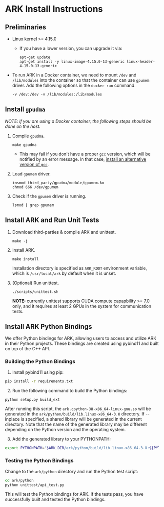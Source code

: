 # ARK Install Instructions

## Preliminaries

* Linux kernel >= 4.15.0

    - If you have a lower version, you can upgrade it via:
        ```
        apt-get update
        apt-get install -y linux-image-4.15.0-13-generic linux-header-4.15.0-13-generic
        ```

* To run ARK in a Docker container, we need to mount `/dev` and `/lib/modules` into the container so that the container can use `gpumem` driver. Add the following options in the `docker run` command:
    ```
    -v /dev:/dev -v /lib/modules:/lib/modules
    ```

## Install `gpudma`

*NOTE: if you are using a Docker container, the following steps should be done on the host.*

1. Compile `gpudma`.

    ```
    make gpudma
    ```
    - This may fail if you don't have a proper `gcc` version, which will be notified by an error message. In that case, [install an alternative version of `gcc`](https://github.com/chhwang/devel-note/wiki/Building-GCC-from-source).

2. Load `gpumem` driver.

    ```
    insmod third_party/gpudma/module/gpumem.ko
    chmod 666 /dev/gpumem
    ```

3. Check if the `gpumem` driver is running.

    ```
    lsmod | grep gpumem
    ```

## Install ARK and Run Unit Tests

1. Download third-parties & compile ARK and unittest.

    ```
    make -j
    ```

2. Install ARK.

    ```
    make install
    ```

    Installation directory is specified as `ARK_ROOT` environment variable,
    which is `/usr/local/ark` by default when it is unset.

3. (Optional) Run unittest.

    ```
    ./scripts/unittest.sh
    ```

    **NOTE:** currently unittest supports CUDA compute capapbility >= 7.0 only,
    and it requires at least 2 GPUs in the system for communication tests.


## Install ARK Python Bindings  
  
We offer Python bindings for ARK, allowing users to access and utilize ARK in their Python projects. These bindings are created using pybind11 and built on top of the C++ API.
  
### Building the Python Bindings  
1. Install pybind11 using pip:  

```bash
pip install -r requirements.txt
```

2. Run the following command to build the Python bindings:  

```bash
python setup.py build_ext
```

After running this script, the `ark.cpython-38-x86_64-linux-gnu.so` will be generated in the `ark/python/build/lib.linux-x86_64-3.8` directory. If --inplace is specified, a shared library will be generated in the current directory. Note that the name of the generated library may be different depending on the Python version and the operating system.
  
3. Add the generated library to your PYTHONPATH:  

```bash
export PYTHONPATH="$ARK_DIR/ark/python/build/lib.linux-x86_64-3.8:${PYTHONPATH}"
```
  
### Testing the Python Bindings  
  
Change to the `ark/python` directory and run the Python test script:  

```bash
cd ark/python
python unittest/api_test.py
```

This will test the Python bindings for ARK. If the tests pass, you have successfully built and tested the Python bindings.  

